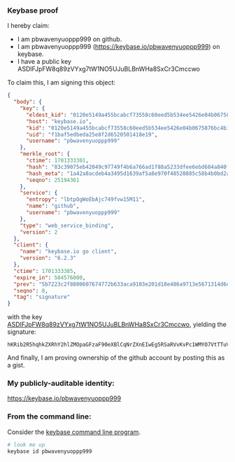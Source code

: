 ### Keybase proof

I hereby claim:

  * I am pbwavenyuoppp999 on github.
  * I am pbwavenyuoppp999 (https://keybase.io/pbwavenyuoppp999) on keybase.
  * I have a public key ASDlFJpFW8q89zVYxg7tW1NO5UJuBLBnWHa8SxCr3Cmccwo

To claim this, I am signing this object:

```json
{
  "body": {
    "key": {
      "eldest_kid": "0120e5149a455bcabcf73558c60eed5b534ee5426e04b0675876bc4b10abdc299c730a",
      "host": "keybase.io",
      "kid": "0120e5149a455bcabcf73558c60eed5b534ee5426e04b0675876bc4b10abdc299c730a",
      "uid": "f1baf5edbeda25e8f2d6520501418e19",
      "username": "pbwavenyuoppp999"
    },
    "merkle_root": {
      "ctime": 1701333301,
      "hash": "83c39075eb42049c97749f4b6a766ad1f88a5233dfee6ebd684a840fb762e4736dc69ab0aa562bae2323f7f3621202e9bece53c9f3250b6ca976bfaeccc5af82",
      "hash_meta": "1a42a8acdeb4a3495d1639af5a8e970f48520885c58b4b0bd2aa1eedd515cfee",
      "seqno": 25194361
    },
    "service": {
      "entropy": "lbtpOgWoEbAjc749fvw15M11",
      "name": "github",
      "username": "pbwavenyuoppp999"
    },
    "type": "web_service_binding",
    "version": 2
  },
  "client": {
    "name": "keybase.io go client",
    "version": "6.2.3"
  },
  "ctime": 1701333385,
  "expire_in": 504576000,
  "prev": "5b7223c2f8800607674772b633aca9103e201d18e486a9713e5671314d6d4dee",
  "seqno": 8,
  "tag": "signature"
}
```

with the key [ASDlFJpFW8q89zVYxg7tW1NO5UJuBLBnWHa8SxCr3Cmccwo](https://keybase.io/pbwavenyuoppp999), yielding the signature:

```
hKRib2R5hqhkZXRhY2hlZMOpaGFzaF90eXBlCqNrZXnEIwEg5RSaRVvKvPc1WMYO7VtTTuVCbgSwZ1h2vEsQq9wpnHMKp3BheWxvYWTESpcCCMQgW3IjwviABgdnR3K2M6ypED4gHRjkhqlxPlZxMU1tTe7EILrSz0DlQfzpwu61Z7Y0v2qJZnX1OuAVjKAaQNqnhq5tAgHCo3NpZ8RA7r0i/6LjXTaAkCl70hrZ+ZC3htZOS1dna8ATbpWKKx0U/piOP5EmUM7BNfnwnIt+ANNwlmtaET420m+2kVqfDKhzaWdfdHlwZSCkaGFzaIKkdHlwZQildmFsdWXEIIEUWfyY/jlfme7/QE2Y2jqKYNIZTCfW/rzNslewMXdRo3RhZ80CAqd2ZXJzaW9uAQ==

```

And finally, I am proving ownership of the github account by posting this as a gist.

### My publicly-auditable identity:

https://keybase.io/pbwavenyuoppp999

### From the command line:

Consider the [keybase command line program](https://keybase.io/download).

```bash
# look me up
keybase id pbwavenyuoppp999
```
